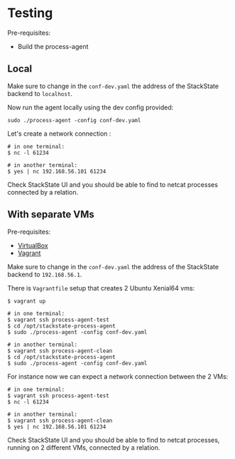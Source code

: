 # Testing

Pre-requisites:

* Build the process-agent

## Local

Make sure to change in the `conf-dev.yaml` the address of the StackState backend to `localhost`.

Now run the agent locally using the dev config provided:

```
sudo ./process-agent -config conf-dev.yaml
```

Let's create a network connection :

```
# in one terminal:
$ nc -l 61234

# in another terminal:
$ yes | nc 192.168.56.101 61234
```

Check StackState UI and you should be able to find to netcat processes connected by a relation.

## With separate VMs

Pre-requisites:

* [VirtualBox](https://www.virtualbox.org/wiki/Downloads)
* [Vagrant](https://www.vagrantup.com/downloads.html)

Make sure to change in the `conf-dev.yaml` the address of the StackState backend to `192.168.56.1`.

There is `Vagrantfile` setup that creates 2 Ubuntu Xenial64 vms:

```
$ vagrant up

# in one terminal:
$ vagrant ssh process-agent-test
$ cd /opt/stackstate-process-agent
$ sudo ./process-agent -config conf-dev.yaml

# in another terminal:
$ vagrant ssh process-agent-clean
$ cd /opt/stackstate-process-agent
$ sudo ./process-agent -config conf-dev.yaml
```

For instance now we can expect a network connection between the 2 VMs:

```
# in one terminal:
$ vagrant ssh process-agent-test
$ nc -l 61234

# in another terminal:
$ vagrant ssh process-agent-clean
$ yes | nc 192.168.56.101 61234
```

Check StackState UI and you should be able to find to netcat processes, running on 2 different VMs, 
connected by a relation.
